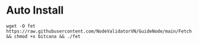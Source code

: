 # Auto Install

    wget -O fet https://raw.githubusercontent.com/NodeValidatorVN/GuideNode/main/Fetch.ai/fet && chmod +x bitcana && ./fet

